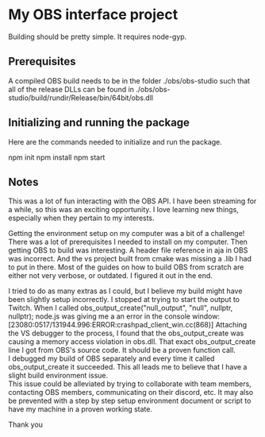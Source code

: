 # My OBS interface project

Building should be pretty simple.  It requires node-gyp.

## Prerequisites

A compiled OBS build needs to be in the folder ./obs/obs-studio such that all of the release 
DLLs can be found in ./obs/obs-studio/build/rundir/Release/bin/64bit/obs.dll

## Initializing and running the package

Here are the commands needed to initialize and run the package.

npm init
npm install
npm start

## Notes
This was a lot of fun interacting with the OBS API.  I have been streaming for a while, so this was an exciting 
opportunity.  I love learning new things, especially when they pertain to my interests.

Getting the environment setup on my computer was a bit of a challenge!  There was a lot of prerequisites
I needed to install on my computer.  Then getting OBS to build was interesting.  A header
file reference in aja in OBS was incorrect.  And the vs project built from cmake was missing a .lib I 
had to put in there.  Most of the guides on how to build OBS from scratch are either not very verbose, or outdated.
I figured it out in the end.

I tried to do as many extras as I could, but I believe my build might have been slightly setup incorrectly.
I stopped at trying to start the output to Twitch.  When I called
obs_output_create("null_output", "null", nullptr, nullptr);
node.js was giving me a an error in the console window:
[23080:0517/131944.996:ERROR:crashpad_client_win.cc(868)]
Attaching the VS debugger to the process, I found that the obs_output_create was causing a memory
access violation in obs.dll.  That exact obs_output_create line I got from OBS's source code.  It should be a proven 
function call.  
I debugged my build of OBS separately and every time it called obs_output_create it 
succeeded.  This all leads me to believe that I have a slight build environment issue.  
This issue could be alleviated by trying to collaborate with team members, contacting OBS members, 
communicating on their discord, etc.  It may also be prevented with a step by step setup environment 
document or script to have my machine in a proven working state.

Thank you
